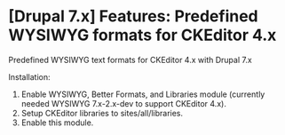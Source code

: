 [Drupal 7.x] Features: Predefined WYSIWYG formats for CKEditor 4.x
==========================

Predefined WYSIWYG text formats for CKEditor 4.x with Drupal 7.x

Installation:
1. Enable WYSIWYG, Better Formats, and Libraries module (currently needed WYSIWYG 7.x-2.x-dev to support CKEditor 4.x).
2. Setup CKEditor libraries to sites/all/libraries.
3. Enable this module.